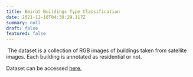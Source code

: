 ```yaml
---
title: Beirut Buildings Type Classification
date: 2021-12-10T04:38:29.117Z
summary: null
draft: false
featured: false
---
```

<!--StartFragment-->

 The dataset is a collection of RGB images of buildings taken from satellite images. Each building is annotated as residential or not.

<!--EndFragment-->

Dataset can be accessed <a href="https://storage.googleapis.com/bbtc/bbtc_dataset.tar.gz" target="_blank">here.</a>